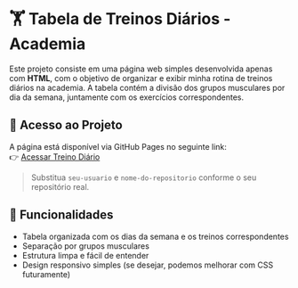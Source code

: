 # 🏋️ Tabela de Treinos Diários - Academia

Este projeto consiste em uma página web simples desenvolvida apenas com **HTML**, com o objetivo de organizar e exibir minha rotina de treinos diários na academia. A tabela contém a divisão dos grupos musculares por dia da semana, juntamente com os exercícios correspondentes.

## 🚀 Acesso ao Projeto

A página está disponível via GitHub Pages no seguinte link:  
👉 [Acessar Treino Diário](https://heelflip4.github.io/gymdays/)

> Substitua `seu-usuario` e `nome-do-repositorio` conforme o seu repositório real.

## 📌 Funcionalidades

- Tabela organizada com os dias da semana e os treinos correspondentes
- Separação por grupos musculares
- Estrutura limpa e fácil de entender
- Design responsivo simples (se desejar, podemos melhorar com CSS futuramente)
